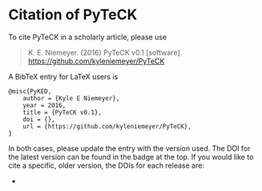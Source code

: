# Citation of PyTeCK

To cite PyTeCK in a scholarly article, please use

> K. E. Niemeyer. (2016) PyTeCK v0.1 [software]. https://github.com/kyleniemeyer/PyTeCK

A BibTeX entry for LaTeX users is

```TeX
@misc{PyKED,
    author = {Kyle E Niemeyer},
    year = 2016,
    title = {PyTeCK v0.1},
    doi = {},
    url = {https://github.com/kyleniemeyer/PyTeCK},
}
```

In both cases, please update the entry with the version used. The DOI for the latest version can be found in the badge at the top.
If you would like to cite a specific, older version, the DOIs for each release are:

 *
